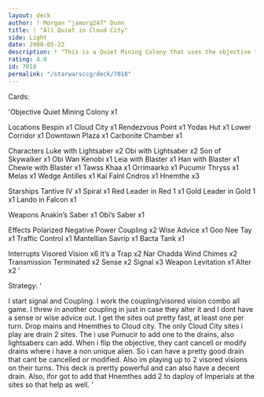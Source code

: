 ```yaml
---
layout: deck
author: ! Morgan "jamorg247" Dunn
title: ! "All Quiet in Cloud City"
side: Light
date: 2000-05-22
description: ! "This is a Quiet Mining Colony that uses the objective the best it can be."
rating: 4.0
id: 7018
permalink: "/starwarsccg/deck/7018"
---
```

Cards: 

'Objective
Quiet Mining Colony x1

Locations
Bespin x1
Cloud City x1
Rendezvous Point x1
Yodas Hut x1
Lower Corridor x1
Downtown Plaza x1
Carbonite Chamber x1

Characters
Luke with Lightsaber x2
Obi with Lightsaber x2
Son of Skywalker x1
Obi Wan Kenobi x1
Leia with Blaster x1
Han with Blaster x1
Chewie with Blaster x1
Tawss Khaa x1
Orrimaarko x1
Pucumir Thryss x1
Melas x1
Wedge Antilles x1
Kal Falnl Cndros x1
Hnemthe x3

Starships
Tantive IV x1
Spiral x1
Red Leader in Red 1 x1
Gold Leader in Gold 1 x1
Lando in Falcon x1

Weapons
Anakin’s Saber x1
Obi’s Saber x1

Effects
Polarized Negative Power Coupling x2
Wise Advice x1
Goo Nee Tay x1
Traffic Control x1
Mantellian Savrip x1
Bacta Tank x1

Interrupts
Visored Vision x6
It’s a Trap x2
Nar Chadda Wind Chimes x2
Transmission Terminated x2
Sense x2
Signal x3
Weapon Levitation x1
Alter x2
'

Strategy: '

I start signal and Coupling.  I work the coupling/visored vision combo all game.  I threw in another coupling in just in case they alter it and I dont have a sense or wise advice out.  I get the sites out pretty fast, at least one per turn.  Drop mains and Hnemthes to Cloud city.  The only Cloud City sites i play are drain 2 sites.  The i use Pumucir to add one to the drains, also lightsabers can add.  When i flip the objective, they cant cancell or modify drains where i have a non unique alien.  So i can have a pretty good drain that cant be cancelled or modified.  Also im playing up to 2 visored visions on their turns.  This deck is prertty powerful and can also have a decent drain.  Also, ifor got to add that Hnemthes add 2 to daploy of Imperials at the sites so that help as well.  '
